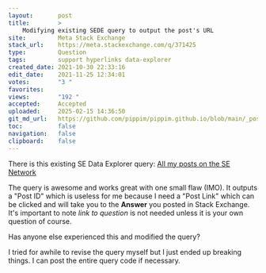 ```yaml
---
layout:       post
title:        >
    Modifying existing SEDE query to output the post's URL
site:         Meta Stack Exchange
stack_url:    https://meta.stackexchange.com/q/371425
type:         Question
tags:         support hyperlinks data-explorer
created_date: 2021-10-30 22:33:16
edit_date:    2021-11-25 12:34:01
votes:        "3 "
favorites:    
views:        "192 "
accepted:     Accepted
uploaded:     2025-02-15 14:36:50
git_md_url:   https://github.com/pippim/pippim.github.io/blob/main/_posts/2021/2021-10-30-Modifying-existing-SEDE-query-to-output-the-post_s-URL.md
toc:          false
navigation:   false
clipboard:    false
---
```


There is this existing SE Data Explorer query: [All my posts on the SE Network](https://data.stackexchange.com/stackoverflow/query/1407382/all-my-posts-on-the-se-network-with-markdown-and-html-content-plus-editors-and-s)

The query is awesome and works great with one small flaw (IMO). It outputs a "Post ID" which is useless for me because I need a "Post Link" which can be clicked and will take you to the **Answer** you posted in Stack Exchange. It's important to note *link to question* is not needed unless it is your own question of course.

Has anyone else experienced this and modified the query?

I tried for awhile to revise the query myself but I just ended up breaking things. I can post the entire query code if necessary.
